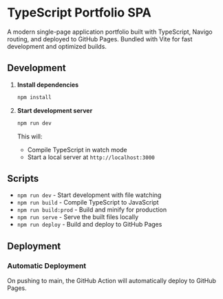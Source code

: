 # TypeScript Portfolio SPA

A modern single-page application portfolio built with TypeScript, Navigo routing, and deployed to GitHub Pages. Bundled with Vite for fast development and optimized builds.

## Development

1. **Install dependencies**

   ```bash
   npm install
   ```

2. **Start development server**

   ```bash
   npm run dev
   ```

   This will:
   - Compile TypeScript in watch mode
   - Start a local server at `http://localhost:3000`

## Scripts

- `npm run dev` - Start development with file watching
- `npm run build` - Compile TypeScript to JavaScript
- `npm run build:prod` - Build and minify for production
- `npm run serve` - Serve the built files locally
- `npm run deploy` - Build and deploy to GitHub Pages

## Deployment

### Automatic Deployment

On pushing to main, the GitHub Action will automatically deploy to GitHub Pages.
